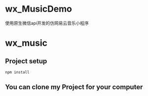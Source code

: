 # wx_MusicDemo
使用原生微信api开发的仿网易云音乐小程序
# wx_music

## Project setup
```
npm install
```
## You can clone my Project for your computer
